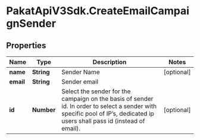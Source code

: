 # PakatApiV3Sdk.CreateEmailCampaignSender

## Properties
Name | Type | Description | Notes
------------ | ------------- | ------------- | -------------
**name** | **String** | Sender Name | [optional] 
**email** | **String** | Sender email | 
**id** | **Number** | Select the sender for the campaign on the basis of sender id. In order to select a sender with specific pool of IP’s, dedicated ip users shall pass id (instead of email). | [optional] 



